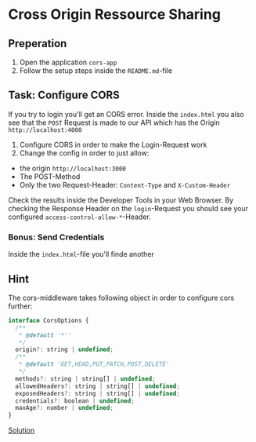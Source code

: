# Cross Origin Ressource Sharing

## Preperation

1. Open the application `cors-app`
2. Follow the setup steps inside the `README.md`-file

## Task: Configure CORS

If you try to login you'll get an CORS error.
Inside the `index.html` you also see that the `POST` Request is made to our API which has the Origin `http://localhost:4000`

1. Configure CORS in order to make the Login-Request work
2. Change the config in order to just allow:

- the origin `http://localhost:3000`
- The POST-Method
- Only the two Request-Header: `Content-Type` and `X-Custom-Header`

Check the results inside the Developer Tools in your Web Browser.
By checking the Response Header on the `login`-Request you should see your configured `access-control-allow-*`-Header.

### Bonus: Send Credentials

Inside the `index.html`-file you'll finde another

## Hint

The cors-middleware takes following object in order to configure cors further:

```javascript
interface CorsOptions {
  /**
   * @default '*''
   */
  origin?: string | undefined;
  /**
   * @default 'GET,HEAD,PUT,PATCH,POST,DELETE'
   */
  methods?: string | string[] | undefined;
  allowedHeaders?: string | string[] | undefined;
  exposedHeaders?: string | string[] | undefined;
  credentials?: boolean | undefined;
  maxAge?: number | undefined;
}
```

[Solution](https://github.com/martinakraus/angular-security-intro-2025/commit/08e9a1c4d528ee8bdee98d178e549c7ec4a3f152)
